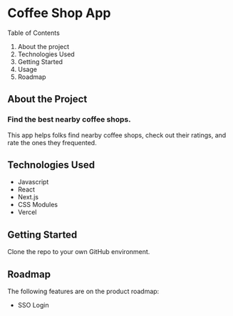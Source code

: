 # Coffee Shop App

Table of Contents

1. About the project
2. Technologies Used
3. Getting Started
4. Usage
5. Roadmap

## About the Project

### Find the best nearby coffee shops.

This app helps folks find nearby coffee shops, check out their ratings, and rate the ones they frequented.

## Technologies Used

- Javascript
- React
- Next.js
- CSS Modules
- Vercel

## Getting Started

Clone the repo to your own GitHub environment.

## Roadmap

The following features are on the product roadmap:

- SSO Login
